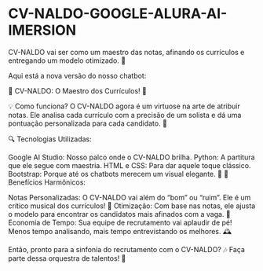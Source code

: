 # CV-NALDO-GOOGLE-ALURA-AI-IMERSION

CV-NALDO vai ser como um maestro das notas, afinando os currículos e entregando um modelo otimizado. 🎵

Aqui está a nova versão do nosso chatbot:

🎩 CV-NALDO: O Maestro dos Currículos! 🎩

💡 Como funciona? O CV-NALDO agora é um virtuose na arte de atribuir notas. Ele analisa cada currículo com a precisão de um solista e dá uma pontuação personalizada para cada candidato. 🌟

🔍 Tecnologias Utilizadas:

Google AI Studio: Nosso palco onde o CV-NALDO brilha.
Python: A partitura que ele segue com maestria.
HTML e CSS: Para dar aquele toque clássico.
Bootstrap: Porque até os chatbots merecem um visual elegante. 👔
🎼 Benefícios Harmônicos:

Notas Personalizadas: O CV-NALDO vai além do “bom” ou “ruim”. Ele é um crítico musical dos currículos! 🎵
Otimização: Com base nas notas, ele ajusta o modelo para encontrar os candidatos mais afinados com a vaga. 🎻
Economia de Tempo: Sua equipe de recrutamento vai aplaudir de pé! Menos tempo analisando, mais tempo entrevistando os melhores. 🕰️

Então, pronto para a sinfonia do recrutamento com o CV-NALDO? 🎶 
Faça parte dessa orquestra de talentos! 💪

